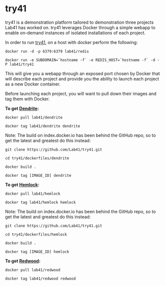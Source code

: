 try41
==============

try41 is a demonstration platform tailored to demonstration three projects Lab41 has worked on.  try41 leverages Docker through a simple webapp to enable on-demand instances of isolated installations of each project.

In order to run [try41](https://github.com/Lab41/try41), on a host with docker perform the following:

```
docker run -d -p 6379:6379 lab41/redis
```

```
docker run -e SUBDOMAIN=`hostname -f` -e REDIS_HOST=`hostname -f` -d -P lab41/try41
```

This will give you a webapp through an exposed port chosen by Docker that will describe each project and provide you the ability to launch each project as a new Docker container.

Before launching each project, you will want to pull down their images and tag them with Docker.

**To get [Dendrite](https://github.com/Lab41/Dendrite):**
```
docker pull lab41/dendrite

docker tag lab41/dendrite dendrite
```

Note: The build on index.docker.io has been behind the GitHub repo, so to get the latest and greatest do this instead:

```
git clone https://github.com/Lab41/try41.git

cd try41/dockerfiles/dendrite

docker build .

docker tag [IMAGE_ID] dendrite
```

**To get [Hemlock](https://github.com/Lab41/Hemlock):**
```
docker pull lab41/hemlock

docker tag lab41/hemlock hemlock
```

Note: The build on index.docker.io has been behind the GitHub repo, so to get the latest and greatest do this instead:

```
git clone https://github.com/Lab41/try41.git

cd try41/dockerfiles/hemlock

docker build .

docker tag [IMAGE_ID] hemlock
```

**To get [Redwood](https://github.com/Lab41/Redwood):**
```
docker pull lab41/redwood

docker tag lab41/redwood redwood
```
